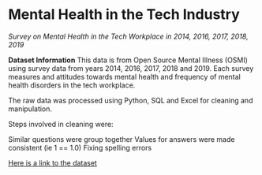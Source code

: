 #  Mental Health in the Tech Industry #
*Survey on Mental Health in the Tech Workplace in 2014, 2016, 2017, 2018, 2019*

**Dataset Information**
This data is from Open Source Mental Illness (OSMI) using survey data from years 2014, 2016, 2017, 2018 and 2019. Each survey measures and attitudes towards mental health and frequency of mental health disorders in the tech workplace.

The raw data was processed using Python, SQL and Excel for cleaning and manipulation.

Steps involved in cleaning were:

Similar questions were group together
Values for answers were made consistent (ie 1 == 1.0)
Fixing spelling errors

[Here is a link to the dataset](https://www.kaggle.com/anth7310/mental-health-in-the-tech-industry)
